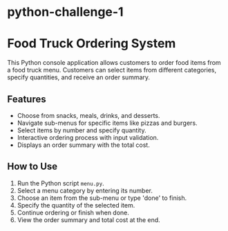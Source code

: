 # python-challenge-1
# Food Truck Ordering System

This Python console application allows customers to order food items from a food truck menu. Customers can select items from different categories, specify quantities, and receive an order summary.

## Features

- Choose from snacks, meals, drinks, and desserts.
- Navigate sub-menus for specific items like pizzas and burgers.
- Select items by number and specify quantity.
- Interactive ordering process with input validation.
- Displays an order summary with the total cost.

## How to Use

1. Run the Python script `menu.py`.
2. Select a menu category by entering its number.
3. Choose an item from the sub-menu or type 'done' to finish.
4. Specify the quantity of the selected item.
5. Continue ordering or finish when done.
6. View the order summary and total cost at the end.
